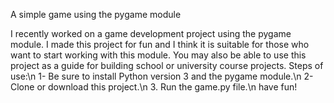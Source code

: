 A simple game using the pygame module

I recently worked on a game development project using the pygame module. I made this project for fun and I think it is suitable for those who want to start working with this module. You may also be able to use this project as a guide for building school or university course projects.
Steps of use:\n
1- Be sure to install Python version 3 and the pygame module.\n
2- Clone or download this project.\n
3. Run the game.py file.\n
have fun!
